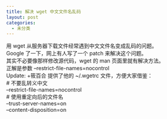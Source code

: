 ```yaml
---
title: 解决 wget 中文文件名乱码
layout: post
categories:
  - 未分类
---
```

用 wget 从服务器下载文件经常遇到中文文件名变成乱码的问题。  
Google 了一下，网上有人写了一个 patch 来解决这个问题。  
其实不必要像那样修改源代码，wget 的 man 页面里就有解决方法。  
正解是参数 &#8211;restrict-file-names=nocontrol  
Update: +筱百合 提供了他的 ~/.wgetrc 文件，方便大家借鉴：  
\# 不要乱转义中文  
&#8211;restrict-file-names=nocontrol  
\# 使用重定向后的文件名  
&#8211;trust-server-names=on  
&#8211;content-disposition=on